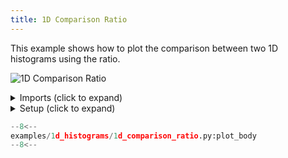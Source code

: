 ```yaml
---
title: 1D Comparison Ratio
---
```


This example shows how to plot the comparison between two 1D histograms using the ratio.

![1D Comparison Ratio](../baseline/1d_comparison_ratio.png)

<details>
<summary>Imports (click to expand)</summary>

```python
--8<--
examples/1d_histograms/1d_comparison_ratio.py:imports
--8<--
```

</details>

<details>
<summary>Setup (click to expand)</summary>

```python
--8<--
examples/1d_histograms/1d_comparison_ratio.py:setup
--8<--
```

</details>

```python
--8<--
examples/1d_histograms/1d_comparison_ratio.py:plot_body
--8<--
```
